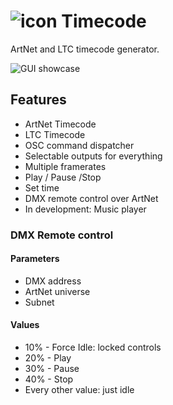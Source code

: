 # ![icon](https://mrexplode.github.io/resources/icon32.png)  Timecode
ArtNet and LTC timecode generator.

![GUI showcase](/https://mrexplode.github.io/resources/Timecode.png)

## Features
 - ArtNet Timecode
 - LTC Timecode
 - OSC command dispatcher
 - Selectable outputs for everything
 - Multiple framerates
 - Play / Pause /Stop
 - Set time
 - DMX remote control over ArtNet
 - In development: Music player

### DMX Remote control

#### Parameters
 - DMX address
 - ArtNet universe
 - Subnet
#### Values
 - 10% - Force Idle: locked controls
 - 20% - Play
 - 30% - Pause
 - 40% - Stop
 - Every other value: just idle
